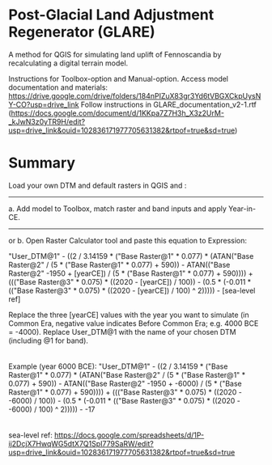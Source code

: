 # Post-Glacial Land Adjustment Regenerator (GLARE)
A method for QGIS for simulating land uplift of Fennoscandia by recalculating a digital terrain model.

Instructions for Toolbox-option and Manual-option.
Access model documentation and materials: https://drive.google.com/drive/folders/184nPIZuX83gr3Yd6tVBGXCkpUysNY-CO?usp=drive_link
Follow instructions in GLARE_documentation_v2-1.rtf (https://docs.google.com/document/d/1KKpa7Z7H3h_X3z2UrM-_kJwN3z0yTR9H/edit?usp=drive_link&ouid=102836171977705631382&rtpof=true&sd=true)

# Summary
Load your own DTM and default rasters in QGIS and :

-----------------------------------------------------------------------

a. Add model to Toolbox, match raster and band inputs and apply Year-in-CE.

-----------------------------------------------------------------------

or b. Open Raster Calculator tool and paste this equation to Expression:

"User_DTM@1" - ((2 / 3.14159 * ("Base Raster@1" * 0.077) * (ATAN("Base Raster@2" / (5 * ("Base Raster@1" * 0.077) + 590)) - ATAN(("Base Raster@2" -1950 + [yearCE]) / (5 * ("Base Raster@1" * 0.077) + 590)))) + ((("Base Raster@3" * 0.075) * ((2020 - [yearCE]) / 100)) - (0.5 * (-0.011 * (("Base Raster@3" * 0.075) * ((2020 - [yearCE]) / 100) ^ 2))))) - [sea-level ref]

Replace the three [yearCE] values with the year you want to simulate (in Common Era, negative value indicates Before Common Era; e.g. 4000 BCE = -4000).
Replace User_DTM@1 with the name of your chosen DTM (including @1 for band).
<br>
<br>
<br>
Example (year 6000 BCE):
"User_DTM@1" - ((2 / 3.14159 * ("Base Raster@1" * 0.077) * (ATAN("Base Raster@2" / (5 * ("Base Raster@1" * 0.077) + 590)) - ATAN(("Base Raster@2" -1950 + -6000) / (5 * ("Base Raster@1" * 0.077) + 590)))) + ((("Base Raster@3" * 0.075) * ((2020 - -6000) / 100)) - (0.5 * (-0.011 * (("Base Raster@3" * 0.075) * ((2020 - -6000) / 100) ^ 2))))) - -17
<br>
<br>
<br>
sea-level ref: https://docs.google.com/spreadsheets/d/1P-ij2DcjX7HwqWG5dtX7Q1SpI779SaRW/edit?usp=drive_link&ouid=102836171977705631382&rtpof=true&sd=true
